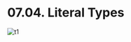 # 07.04. Literal Types

![t1](https://github.com/kiranbansode/learn-typescript/assets/50626798/95e41f9b-e16e-4dbf-95c3-69dd0743c656)
